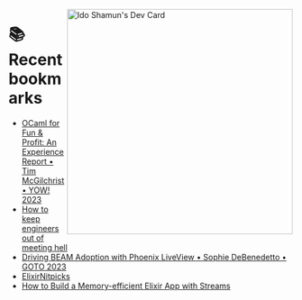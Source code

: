 <a href="https://app.daily.dev/idoshamun"><img src="https://api.daily.dev/devcards/v2/28849d86070e4c099c877ab6837c61f0.png?type=default&r=auy" align="right" width="400" alt="Ido Shamun's Dev Card"/></a>

# 📚 Recent bookmarks
<!-- BOOKMARKS:START -->
- [OCaml for Fun &amp; Profit: An Experience Report • Tim McGilchrist • YOW! 2023](https://app.daily.dev/posts/NTgkCvb9N?utm_source=rss&utm_medium=bookmarks&utm_campaign=28849d86070e4c099c877ab6837c61f0)
- [How to keep engineers out of meeting hell](https://app.daily.dev/posts/vZz8LRCw2?utm_source=rss&utm_medium=bookmarks&utm_campaign=28849d86070e4c099c877ab6837c61f0)
- [Driving BEAM Adoption with Phoenix LiveView • Sophie DeBenedetto • GOTO 2023](https://app.daily.dev/posts/Ir25u5uk2?utm_source=rss&utm_medium=bookmarks&utm_campaign=28849d86070e4c099c877ab6837c61f0)
- [ElixirNitpicks](https://app.daily.dev/posts/1UikMTCQ4?utm_source=rss&utm_medium=bookmarks&utm_campaign=28849d86070e4c099c877ab6837c61f0)
- [How to Build a Memory-efficient Elixir App with Streams](https://app.daily.dev/posts/ZRXfsTDmH?utm_source=rss&utm_medium=bookmarks&utm_campaign=28849d86070e4c099c877ab6837c61f0)
<!-- BOOKMARKS:END -->
